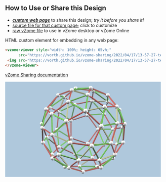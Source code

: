 
## How to Use or Share this Design

 - [***custom web page***][post] to share this design; *try it before you share it!*
 - [source file for that custom page][source]; click to customize
 - [raw vZome file][raw] to use in vZome desktop or vZome Online
 
 HTML custom element for embedding in any web page:
 ```html
<vzome-viewer style="width: 100%; height: 65vh;"
       src="https://vorth.github.io/vzome-sharing/2022/04/17/13-57-27-testSnubDodec/testSnubDodec.vZome" >
  <img src="https://vorth.github.io/vzome-sharing/2022/04/17/13-57-27-testSnubDodec/testSnubDodec.png" />
</vzome-viewer>
 ```

[vZome Sharing documentation](https://vzome.github.io/vzome/sharing.html#how-it-works)

![Image](<testSnubDodec.png>)


[post]: <https://vorth.github.io/vzome-sharing/2022/04/17/testSnubDodec-13-57-27.html>
[source]: <https://github.com/vorth/vzome-sharing/edit/main/_posts/2022-04-17-testSnubDodec-13-57-27.md>
[raw]: <https://raw.githubusercontent.com/vorth/vzome-sharing/main/2022/04/17/13-57-27-testSnubDodec/testSnubDodec.vZome>